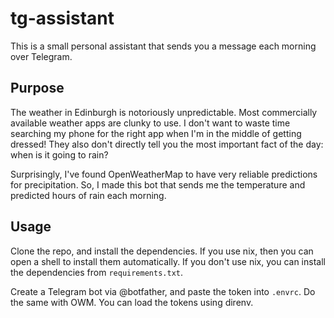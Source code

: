 # tg-assistant
This is a small personal assistant that sends you a message each morning over Telegram.

## Purpose
The weather in Edinburgh is notoriously unpredictable.
Most commercially available weather apps are clunky to use.
I don't want to waste time searching my phone for the right app when I'm in the middle of getting dressed!
They also don't directly tell you the most important fact of the day: when is it going to rain?

Surprisingly, I've found OpenWeatherMap to have very reliable predictions for precipitation.
So, I made this bot that sends me the temperature and predicted hours of rain each morning.

## Usage
Clone the repo, and install the dependencies.
If you use nix, then you can open a shell to install them automatically.
If you don't use nix, you can install the dependencies from `requirements.txt`.

Create a Telegram bot via @botfather, and paste the token into `.envrc`. Do the same with OWM.
You can load the tokens using direnv.
